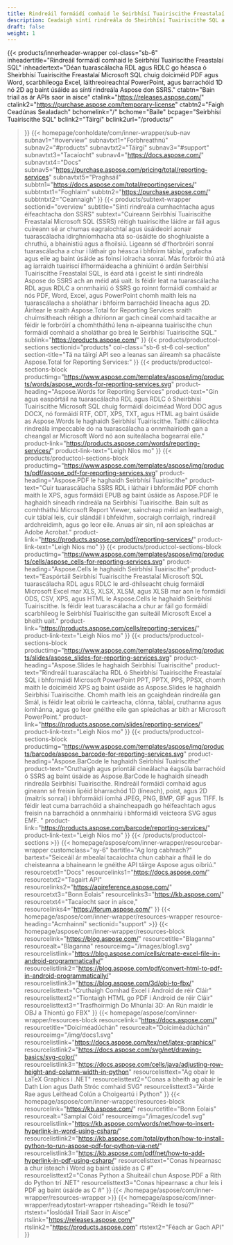 ```yaml
---
title: Rindreáil formáidí comhaid le Seirbhísí Tuairiscithe Freastalaí SQL
description: Ceadaigh síntí rindreála do Sheirbhísí Tuairiscithe SQL a chumasú tuarascálacha RDL agus RDLC a onnmhairiú go PDF, Word, Excel, formáidí PowerPoint & íomhánna barrachóid.
draft: false
weight: 1
---
```

{{< products/innerheader-wrapper col-class="sb-6"
  inheadertitle="Rindreáil formáidí comhaid le Seirbhísí Tuairiscithe Freastalaí SQL"
  inheadertext="Déan tuarascálacha RDL agus RDLC go héasca ó Sheirbhísí Tuairiscithe Freastalaí Microsoft SQL chuig doiciméid PDF agus Word, scarbhileoga Excel, láithreoireachtaí PowerPoint, agus barrachóid 1D nó 2D ag baint úsáide as síntí rindreála Aspose don SSRS."
  ctabtn="Bain triail as ár APIs saor in aisce"
  ctalink="https://releases.aspose.com/"
  ctalink2="https://purchase.aspose.com/temporary-license"
  ctabtn2="Faigh Ceadúnas Sealadach"
  bchomelink="/"
  bchome="Baile"
  bcpage="Seirbhísí Tuairiscithe SQL"
  bclink2="Táirgí"
  bclink2url="/products/"
  >}}
  {{< homepage/conholdate/com/inner-wrapper/sub-nav 
subnav1="#overview"
subnavtxt1="Forbhreathnú" 
subnav2="#products"
subnavtxt2="Táirgí" 
subnav3="#support"
subnavtxt3="Tacaíocht" 
subnav4="https://docs.aspose.com/"
subnavtxt4="Docs" 
subnav5="https://purchase.aspose.com/pricing/total/reporting-services"
subnavtxt5="Praghsáil" 
subbtn1="https://docs.aspose.com/total/reportingservices/"
subbtntxt1="Foghlaim"
subbtn2="https://purchase.aspose.com/"
subbtntxt2="Ceannaigh"
>}}
   {{< products/subtext-wrapper
   sectionid="overview" 
   subtitle="Síntí rindreála cumhachtacha agus éifeachtacha don SSRS"
   subtext="Cuireann Seirbhísí Tuairiscithe Freastalaí Microsoft SQL (SSRS) réitigh tuairiscithe láidre ar fáil agus cuireann sé ar chumas eagraíochtaí agus úsáideoirí aonair tuarascálacha idirghníomhacha atá so-úsáidte do shoghluaiste a chruthú, a bhainistiú agus a fhoilsiú. Ligeann sé d’fhorbróirí sonraí tuarascálacha a chur i láthair go héasca i bhfoirm táblaí, grafacha agus eile ag baint úsáide as foinsí iolracha sonraí. Más forbróir thú atá ag iarraidh tuairiscí ilfhormáideacha a ghiniúint ó ardán Seirbhísí Tuairiscithe Freastalaí SQL, is éard atá i gceist le síntí rindreála Aspose do SSRS ach an méid atá uait. Is féidir leat na tuarascálacha RDL agus RDLC a onnmhairiú ó SSRS go roinnt formáidí comhaid ar nós PDF, Word, Excel, agus PowerPoint chomh maith leis na tuarascálacha a sholáthar i bhfoirm barrachóid líneacha agus 2D. Áirítear le sraith Aspose.Total for Reporting Services sraith chuimsitheach réitigh a dhíríonn ar gach cineál comhaid tacaithe ar féidir le forbróirí a chomhtháthú lena n-aipeanna tuairiscithe chun formáidí comhaid a sholáthar go breá le Seirbhísí Tuairiscithe SQL."
   sublink="https://products.aspose.com/"
   >}} 
{{< products/productcol-sections
sectionid="products" 
col-class="sb-6 st-6 col-section"
section-title="Tá na táirgí API seo a leanas san áireamh sa phacáiste Aspose.Total for Reporting Services:"
>}}
{{< products/productcol-sections-block
productimg="https://www.aspose.com/templates/aspose/img/products/words/aspose_words-for-reporting-services.svg"
product-heading="Aspose.Words for Reporting Services"
product-text="Gin agus easpórtáil na tuarascálacha RDL agus RDLC ó Sheirbhísí Tuairiscithe Microsoft SQL chuig formáidí doiciméad Word DOC agus DOCX, nó formáidí RTF, ODT, XPS, TXT, agus HTML ag baint úsáide as Aspose.Words le haghaidh Seirbhísí Tuairiscithe. Taithí cáilíochta rindreála impeccable do na tuarascálacha a onnmhairíodh gan a cheangal ar Microsoft Word nó aon suiteálacha bogearraí eile."
product-link="https://products.aspose.com/words/reporting-services/"
product-link-text="Leigh Nios mo"
>}}
{{< products/productcol-sections-block
productimg="https://www.aspose.com/templates/aspose/img/products/pdf/aspose_pdf-for-reporting-services.svg"
product-heading="Aspose.PDF le haghaidh Seirbhísí Tuairiscithe"
product-text="Cuir tuarascálacha SSRS RDL i láthair i bhformáid PDF chomh maith le XPS, agus formáidí EPUB ag baint úsáide as Aspose.PDF le haghaidh síneadh rindreála na Seirbhísí Tuairiscithe. Bain sult as comhtháthú Microsoft Report Viewer, saincheap méid an leathanaigh, cuir táblaí leis, cuir slándáil i bhfeidhm, socraigh corrlaigh, rindreáil ardchreidimh, agus go leor eile. Anuas air sin, níl aon spleáchas ar Adobe Acrobat."
product-link="https://products.aspose.com/pdf/reporting-services/"
product-link-text="Leigh Nios mo"
>}}
{{< products/productcol-sections-block
productimg="https://www.aspose.com/templates/aspose/img/products/cells/aspose_cells-for-reporting-services.svg"
product-heading="Aspose.Cells le haghaidh Seirbhísí Tuairiscithe"
product-text="Easpórtáil Seirbhísí Tuairiscithe Freastalaí Microsoft SQL tuarascálacha RDL agus RDLC le ard-dhílseacht chuig formáidí Microsoft Excel mar XLS, XLSX, XLSM, agus XLSB mar aon le formáidí ODS, CSV, XPS, agus HTML le Aspose.Cells le haghaidh Seirbhísí Tuairiscithe. Is féidir leat tuarascálacha a chur ar fáil go formáidí scarbhileog le Seirbhísí Tuairiscithe gan suiteáil Microsoft Excel a bheith uait."
product-link="https://products.aspose.com/cells/reporting-services/"
product-link-text="Leigh Nios mo"
>}}
{{< products/productcol-sections-block
productimg="https://www.aspose.com/templates/aspose/img/products/slides/aspose_slides-for-reporting-services.svg"
product-heading="Aspose.Slides le haghaidh Seirbhísí Tuairiscithe"
product-text="Rindreáil tuarascálacha RDL ó Sheirbhísí Tuairiscithe Freastalaí SQL i bhformáidí Microsoft PowerPoint PPT, PPTX, PPS, PPSX, chomh maith le doiciméid XPS ag baint úsáide as Aspose.Slides le haghaidh Seirbhísí Tuairiscithe. Chomh maith leis an gcaighdeán rindreála gan Smál, is féidir leat oibriú le cairteacha, clónna, táblaí, cruthanna agus íomhánna, agus go leor gnéithe eile gan spleáchas ar bith ar Microsoft PowerPoint."
product-link="https://products.aspose.com/slides/reporting-services/"
product-link-text="Leigh Nios mo"
>}}
{{< products/productcol-sections-block
productimg="https://www.aspose.com/templates/aspose/img/products/barcode/aspose_barcode-for-reporting-services.svg"
product-heading="Aspose.BarCode le haghaidh Seirbhísí Tuairiscithe"
product-text="Cruthaigh agus priontáil cineálacha éagsúla barrachóid ó SSRS ag baint úsáide as Aspose.BarCode le haghaidh síneadh rindreála Seirbhísí Tuairiscithe. Rindreáil formáidí comhaid agus gineann sé freisin lipéid bharrachód 1D (líneach), poist, agus 2D (maitrís sonraí) i bhformáidí íomhá JPEG, PNG, BMP, GIF agus TIFF. Is féidir leat cuma barrachóid a shaincheapadh go héifeachtach agus freisin na barrachóid a onnmhairiú i bhformáidí veicteora SVG agus EMF. "
product-link="https://products.aspose.com/barcode/reporting-services/"
product-link-text="Leigh Nios mo"
>}} 
{{< /products/productcol-sections >}}
{{< homepage/aspose/com/inner-wrapper/resourcebar-wrapper
customclass="sy-6"
bartitle="Ag lorg cabhrach?"
bartext="Seiceáil ár mbealaí tacaíochta chun cabhair a fháil le do cheisteanna a bhaineann le gnéithe API táirge Aspose agus oibriú."
resourcetxt1="Docs"
resourcelinks1="https://docs.aspose.com/"
resourcetxt2="Tagairt API"
resourcelinks2="https://apireference.aspose.com/"
resourcetxt3="Bonn Eolais"
resourcelinks3="https://kb.aspose.com/"
resourcetxt4="Tacaíocht saor in aisce,"
resourcelinks4="https://forum.aspose.com/"
>}}
{{< homepage/aspose/com/inner-wrapper/resources-wrapper
resource-heading="Acmhainní"
sectionid="support" >}}
{{< homepage/aspose/com/inner-wrapper/resources-block
resourcelink="https://blog.aspose.com/"
resourcetitle="Blaganna"
resourcealt="Blaganna"
resourceimg="/images/blog1.svg"
resourcelistlink="https://blog.aspose.com/cells/create-excel-file-in-android-programmatically/"
resourcelistlink2="https://blog.aspose.com/pdf/convert-html-to-pdf-in-android-programmatically/"
resourcelistlink3="https://blog.aspose.com/3d/obj-to-fbx/"
resourcelisttext="Cruthaigh Comhad Excel i Android de réir Cláir"
resourcelisttext2="Tiontaigh HTML go PDF i Android de réir Cláir"
resourcelisttext3="Trasfhoirmigh Do Mhúnlaí 3D: An Rún maidir le OBJ a Thiontú go FBX"
>}}
{{< homepage/aspose/com/inner-wrapper/resources-block
resourcelink="https://docs.aspose.com/"
resourcetitle="Doiciméadúchán"
resourcealt="Doiciméadúchán"
resourceimg="/img/docs1.svg"
resourcelistlink="https://docs.aspose.com/tex/net/latex-graphics/"
resourcelistlink2="https://docs.aspose.com/svg/net/drawing-basics/svg-color/"
resourcelistlink3="https://docs.aspose.com/cells/java/adjusting-row-height-and-column-width-in-python"
resourcelisttext="Ag obair le LaTeX Graphics i .NET"
resourcelisttext2="Conas a bheith ag obair le Dath Líon agus Dath Stróc comhaid SVG"
resourcelisttext3="Airde Rae agus Leithead Colún a Choigeartú i Python"
>}}
{{< homepage/aspose/com/inner-wrapper/resources-block
resourcelink="https://kb.aspose.com/"
resourcetitle="Bonn Eolais"
resourcealt="Samplaí Cóid"
resourceimg="/images/code1.svg"
resourcelistlink="https://kb.aspose.com/words/net/how-to-insert-hyperlink-in-word-using-csharp/"
resourcelistlink2="https://kb.aspose.com/total/python/how-to-install-python-to-run-aspose-pdf-for-python-via-net/"
resourcelistlink3="https://kb.aspose.com/pdf/net/how-to-add-hyperlink-in-pdf-using-csharp/"
resourcelisttext="Conas hipearnasc a chur isteach i Word ag baint úsáide as C #"
resourcelisttext2="Conas Python a Shuiteáil chun Aspose.PDF a Rith do Python trí .NET"
resourcelisttext3="Conas hipearnasc a chur leis i PDF ag baint úsáide as C #"
>}}
{{< /homepage/aspose/com/inner-wrapper/resources-wrapper >}}
{{< homepage/aspose/com/inner-wrapper/readytostart-wrapper
rtsheading="Réidh le tosú?"
rtstext="Íoslódáil Triail Saor in Aisce"
rtslink="https://releases.aspose.com/"
rtslink2="https://products.aspose.com"
rtstext2="Féach ar Gach API"
>}}

